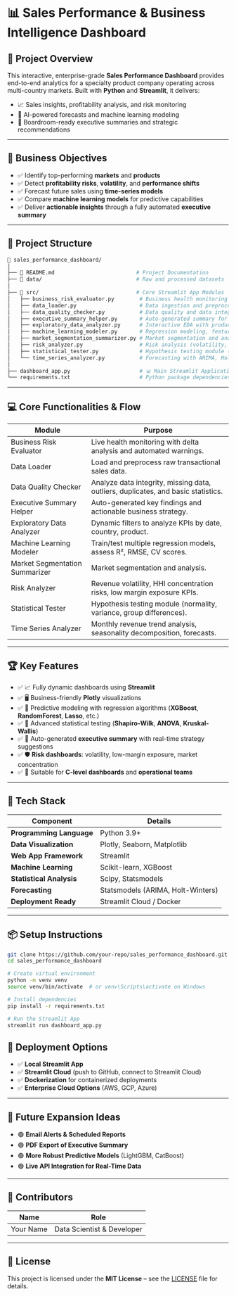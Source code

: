# 📊 Sales Performance & Business Intelligence Dashboard

## 🚀 Project Overview
This interactive, enterprise-grade **Sales Performance Dashboard** provides end-to-end analytics for a specialty product company operating across multi-country markets. Built with **Python** and **Streamlit**, it delivers:

- 📈 Sales insights, profitability analysis, and risk monitoring
- 🤖 AI-powered forecasts and machine learning modeling
- 📝 Boardroom-ready executive summaries and strategic recommendations

---

## 📝 Business Objectives
- ✅ Identify top-performing **markets** and **products**
- ✅ Detect **profitability risks**, **volatility**, and **performance shifts**
- ✅ Forecast future sales using **time-series models**
- ✅ Compare **machine learning models** for predictive capabilities
- ✅ Deliver **actionable insights** through a fully automated **executive summary**

---

## 📂 Project Structure
```bash
📁 sales_performance_dashboard/
│
├── 📜 README.md                          # Project Documentation
├── 📁 data/                              # Raw and processed datasets
│
├── 📁 src/                               # Core Streamlit App Modules
│   ├── business_risk_evaluator.py        # Business health monitoring and alerts
│   ├── data_loader.py                    # Data ingestion and preprocessing logic
│   ├── data_quality_checker.py           # Data quality and data integrity reporting
│   ├── executive_summary_helper.py       # Auto-generated summary for executives
│   ├── exploratory_data_analyzer.py      # Interactive EDA with product and market filters
│   ├── machine_learning_modeler.py       # Regression modeling, feature importance, prediction
│   ├── market_segmentation_summarizer.py # Market segmentation and analysis
│   ├── risk_analyzer.py                  # Risk analysis (volatility, concentration, low margin)
│   ├── statistical_tester.py             # Hypothesis testing module (ANOVA, Shapiro, etc.)
│   └── time_series_analyzer.py           # Forecasting with ARIMA, Holt-Winters, etc.
│
├── dashboard_app.py                      # 📊 Main Streamlit Application Entry Point
└── requirements.txt                      # Python package dependencies
```

---

## 💻 Core Functionalities & Flow

| Module                          | Purpose                                                                 |
|---------------------------------|-------------------------------------------------------------------------|
| Business Risk Evaluator         | Live health monitoring with delta analysis and automated warnings.     |
| Data Loader                     | Load and preprocess raw transactional sales data.                      |
| Data Quality Checker            | Analyze data integrity, missing data, outliers, duplicates, and basic statistics. |
| Executive Summary Helper        | Auto-generated key findings and actionable business strategy.          |
| Exploratory Data Analyzer       | Dynamic filters to analyze KPIs by date, country, product.              |
| Machine Learning Modeler        | Train/test multiple regression models, assess R², RMSE, CV scores.     |
| Market Segmentation Summarizer  | Market segmentation and analysis.                                       |
| Risk Analyzer                   | Revenue volatility, HHI concentration risks, low margin exposure KPIs. |
| Statistical Tester               | Hypothesis testing module (normality, variance, group differences).    |
| Time Series Analyzer            | Monthly revenue trend analysis, seasonality decomposition, forecasts.  |


---

## 🏆 Key Features

- ✅ 📈 Fully dynamic dashboards using **Streamlit**
- ✅ 🖥️ Business-friendly **Plotly** visualizations
- ✅ 🤖 Predictive modeling with regression algorithms (**XGBoost**, **RandomForest**, **Lasso**, etc.)
- ✅ 🧮 Advanced statistical testing (**Shapiro-Wilk**, **ANOVA**, **Kruskal-Wallis**)
- ✅ 📝 Auto-generated **executive summary** with real-time strategy suggestions
- ✅ 🛡️ **Risk dashboards**: volatility, low-margin exposure, market concentration
- ✅ 💼 Suitable for **C-level dashboards** and **operational teams**

---

## 🧰 Tech Stack

| Component              | Details                                              |
|-------------------------|------------------------------------------------------|
| **Programming Language** | Python 3.9+                                         |
| **Data Visualization**   | Plotly, Seaborn, Matplotlib                          |
| **Web App Framework**    | Streamlit                                           |
| **Machine Learning**     | Scikit-learn, XGBoost                               |
| **Statistical Analysis** | Scipy, Statsmodels                                  |
| **Forecasting**          | Statsmodels (ARIMA, Holt-Winters)                   |
| **Deployment Ready**     | Streamlit Cloud / Docker                             |

---

## 📦 Setup Instructions

```bash
git clone https://github.com/your-repo/sales_performance_dashboard.git
cd sales_performance_dashboard

# Create virtual environment
python -m venv venv
source venv/bin/activate  # or venv\Scripts\activate on Windows

# Install dependencies
pip install -r requirements.txt

# Run the Streamlit App
streamlit run dashboard_app.py
```

## 🎁 Deployment Options

- ✅ **Local Streamlit App**
- ✅ **Streamlit Cloud** (push to GitHub, connect to Streamlit Cloud)
- ✅ **Dockerization** for containerized deployments
- ✅ **Enterprise Cloud Options** (AWS, GCP, Azure)

---

## 📌 Future Expansion Ideas

- 🟢 **Email Alerts & Scheduled Reports**
- 🟢 **PDF Export of Executive Summary**
- 🟢 **More Robust Predictive Models** (LightGBM, CatBoost)
- 🟢 **Live API Integration for Real-Time Data**

---

## 📢 Contributors

| Name       | Role                          |
|-------------|-------------------------------|
| Your Name   | Data Scientist & Developer    |

---

## 📄 License

This project is licensed under the **MIT License** – see the [LICENSE](LICENSE) file for details.
